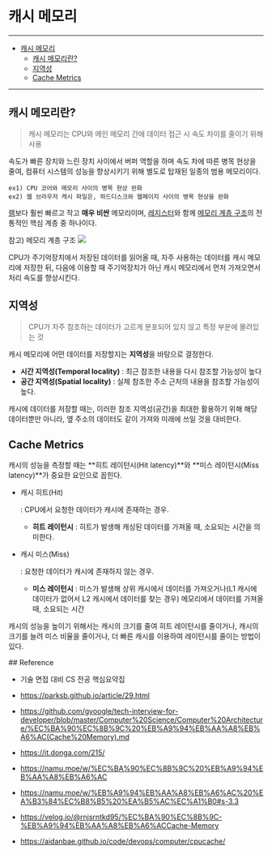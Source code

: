 # 캐시 메모리

---

- [캐시 메모리](#캐시-메모리)
  - [캐시 메모리란?](#캐시-메모리란)
  - [지역성](#지역성)
  - [Cache Metrics](#cache-metrics)

---

## 캐시 메모리란?

> 캐시 메모리는 CPU와 메인 메모리 간에 데이터 접근 시 속도 차이를 줄이기 위해 사용

속도가 빠른 장치와 느린 장치 사이에서 버퍼 역할을 하며 속도 차에 따른 병목 현상을 줄여, 컴퓨터 시스템의 성능을 향상시키기 위해 별도로 탑재된 일종의 범용 메모리이다.

```
ex1) CPU 코어와 메모리 사이의 병목 현상 완화
ex2) 웹 브라우저 캐시 파일은, 하드디스크와 웹페이지 사이의 병목 현상을 완화
```

[램](https://namu.moe/w/%EB%9E%A8 "램")보다 훨씬 빠르고 작고 **매우 비싼** 메모리이며, [레지스터](https://namu.moe/w/%EB%A0%88%EC%A7%80%EC%8A%A4%ED%84%B0 "레지스터")와 함께 [메모리 계층 구조](https://namu.moe/w/%EB%A9%94%EB%AA%A8%EB%A6%AC%20%EA%B3%84%EC%B8%B5%20%EA%B5%AC%EC%A1%B0 "메모리 계층 구조")의 전통적인 핵심 계층 중 하나이다.

참고) 메모리 계층 구조
![](https://media.vlpt.us/images/rnjsrntkd95/post/93836861-b6be-491a-a314-b92cabb209fb/image.png)

CPU가 주기억장치에서 저장된 데이터를 읽어올 때, 자주 사용하는 데이터를 캐시 메모리에 저장한 뒤, 다음에 이용할 때 주기억장치가 아닌 캐시 메모리에서 먼저 가져오면서 처리 속도를 향상시킨다.

## 지역성

> CPU가 자주 참조하는 데이터가 고르게 분포되어 있지 않고 특정 부분에 몰려있는 것

캐시 메모리에 어떤 데이터를 저장할지는 **지역성**을 바탕으로 결정한다. 

- **시간 지역성(Temporal locality)** : 최근 참조한 내용을 다시 참조할 가능성이 높다
- **공간 지역성(Spatial locality)** : 실제 참조한 주소 근처의 내용을 참조할 가능성이 높다.

캐시에 데이터를 저장할 때는, 이러한 참조 지역성(공간)을 최대한 활용하기 위해 해당 데이터뿐만 아니라, 옆 주소의 데이터도 같이 가져와 미래에 쓰일 것을 대비한다.

## Cache Metrics

캐시의 성능을 측정할 때는 **히트 레이턴시(Hit latency)**와 **미스 레이턴시(Miss latency)**가 중요한 요인으로 꼽힌다.

- 캐시 히트(Hit)

  : CPU에서 요청한 데이터가 캐시에 존재하는 경우.

  - **히트 레이턴시** : 히트가 발생해 캐싱된 데이터를 가져올 때, 소요되는 시간을 의미한다.

- 캐시 미스(Miss)

  : 요청한 데이터가 캐시에 존재하지 않는 경우.

  - **미스 레이턴시** : 미스가 발생해 상위 캐시에서 데이터를 가져오거나(L1 캐시에 데이터가 없어서 L2 캐시에서 데이터를 찾는 경우) 메모리에서 데이터를 가져올 때, 소요되는 시간

캐시의 성능을 높이기 위해서는 캐시의 크기를 줄여 히트 레이턴시를 줄이거나, 캐시의 크기를 늘려 미스 비율을 줄이거나, 더 빠른 캐시를 이용하여 레이턴시를 줄이는 방법이 있다.

\## Reference

- 기술 면접 대비 CS 전공 핵심요약집
- https://parksb.github.io/article/29.html

- https://github.com/gyoogle/tech-interview-for-developer/blob/master/Computer%20Science/Computer%20Architecture/%EC%BA%90%EC%8B%9C%20%EB%A9%94%EB%AA%A8%EB%A6%AC(Cache%20Memory).md

- https://it.donga.com/215/

- https://namu.moe/w/%EC%BA%90%EC%8B%9C%20%EB%A9%94%EB%AA%A8%EB%A6%AC

- https://namu.moe/w/%EB%A9%94%EB%AA%A8%EB%A6%AC%20%EA%B3%84%EC%B8%B5%20%EA%B5%AC%EC%A1%B0#s-3.3

- https://velog.io/@rnjsrntkd95/%EC%BA%90%EC%8B%9C-%EB%A9%94%EB%AA%A8%EB%A6%ACCache-Memory

- https://aidanbae.github.io/code/devops/computer/cpucache/